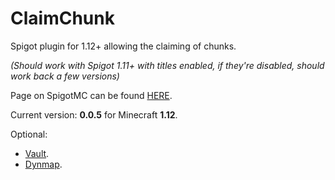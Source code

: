 # ClaimChunk

Spigot plugin for 1.12+ allowing the claiming of chunks.

*(Should work with Spigot 1.11+ with titles enabled, if they're disabled, should work back a few versions)*

Page on SpigotMC can be found [HERE](https://www.spigotmc.org/resources/claimchunk.44458/).

Current version: **0.0.5** for Minecraft **1.12**.

Optional:
* [Vault](https://www.spigotmc.org/resources/vault.41918/).
* [Dynmap](https://www.spigotmc.org/resources/dynmap.274/).